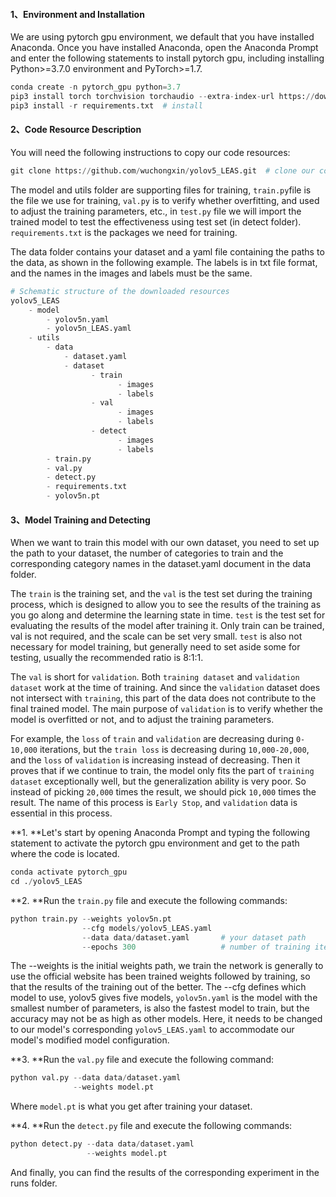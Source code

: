 #### **1、Environment and Installation**

We are using pytorch gpu environment, we default that you have installed Anaconda. Once you have installed Anaconda, open the Anaconda Prompt and enter the following statements to install pytorch gpu, including installing Python>=3.7.0 environment and PyTorch>=1.7.

```python
conda create -n pytorch_gpu python=3.7
pip3 install torch torchvision torchaudio --extra-index-url https://download.pytorch.org/whl/cu113
pip3 install -r requirements.txt  # install
```

#### **2、Code Resource Description**

You will need the following instructions to copy our code resources:

```python
git clone https://github.com/wuchongxin/yolov5_LEAS.git  # clone our code source
```

The model and utils folder are supporting files for training, `train.py`file is the file we use for training, `val.py` is to verify whether overfitting, and used to adjust the training parameters, etc., in `test.py` file we will import the trained model to test the effectiveness using test set (in detect folder). `requirements.txt` is the packages we need for training.

The data folder contains your dataset and a yaml file containing the paths to the data, as shown in the following example. The labels is in txt file format, and the names in the images and labels must be the same.

```python
# Schematic structure of the downloaded resources
yolov5_LEAS
  	- model
    	- yolov5n.yaml
        - yolov5n_LEAS.yaml
  	- utils
        - data
            - dataset.yaml
            - dataset
                  - train
                        - images
                        - labels
                  - val
                        - images
                        - labels
                  - detect
                    	- images
                        - labels
        - train.py
        - val.py
        - detect.py
        - requirements.txt
        - yolov5n.pt
```

#### **3、Model Training and Detecting**

When we want to train this model with our own dataset, you need to set up the path to your dataset, the number of categories to train and the corresponding category names in the dataset.yaml document in the data folder.

The `train` is the training set, and the `val` is the test set during the training process, which is designed to allow you to see the results of the training as you go along and determine the learning state in time. `test` is the test set for evaluating the results of the model after training it. Only train can be trained, val is not required, and the scale can be set very small. `test` is also not necessary for model training, but generally need to set aside some for testing, usually the recommended ratio is 8:1:1.

The `val` is short for `validation`. Both `training dataset` and `validation dataset` work at the time of training. And since the `validation` dataset does not intersect with `training`, this part of the data does not contribute to the final trained model. The main purpose of `validation` is to verify whether the model is overfitted or not, and to adjust the training parameters.

For example, the `loss` of `train` and `validation` are decreasing during `0-10,000` iterations, but the `train loss` is decreasing during `10,000-20,000`, and the `loss` of `validation` is increasing instead of decreasing. Then it proves that if we continue to train, the model only fits the part of `training dataset` exceptionally well, but the generalization ability is very poor. So instead of picking `20,000` times the result, we should pick `10,000` times the result. The name of this process is `Early Stop`, and `validation` data is essential in this process.

**1. **Let's start by opening Anaconda Prompt and typing the following statement to activate the pytorch gpu environment and get to the path where the code is located.

```python
conda activate pytorch_gpu
cd ./yolov5_LEAS
```

**2. **Run the `train.py` file and execute the following commands:

```python
python train.py --weights yolov5n.pt
				--cfg models/yolov5_LEAS.yaml   
    			--data data/dataset.yaml       # your dataset path
        		--epochs 300				   # number of training iterations
```

The --weights is the initial weights path, we train the network is generally to use the official website has been trained weights followed by training, so that the results of the training out of the better. The --cfg defines which model to use, yolov5 gives five models, `yolov5n.yaml` is the model with the smallest number of parameters, is also the fastest model to train, but the accuracy may not be as high as other models. Here, it needs to be changed to our model's corresponding `yolov5_LEAS.yaml` to accommodate our model's modified model configuration. 

**3. **Run the `val.py` file and execute the following command:

```python
python val.py --data data/dataset.yaml
			  --weights model.pt
```

Where `model.pt` is what you get after training your dataset.

**4. **Run the `detect.py` file and execute the following commands:

```python
python detect.py --data data/dataset.yaml
				 --weights model.pt
```

 And finally, you can find the results of the corresponding experiment in the runs folder.